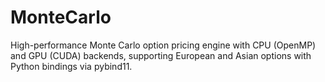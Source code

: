# MonteCarlo
High-performance Monte Carlo option pricing engine with CPU (OpenMP) and GPU (CUDA) backends, supporting European and Asian options with Python bindings via pybind11.

